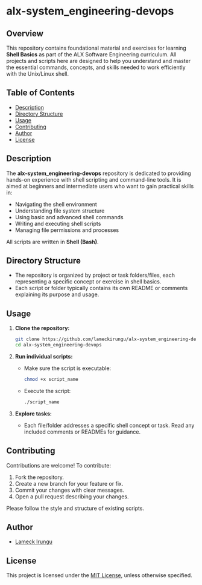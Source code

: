 # alx-system_engineering-devops

## Overview

This repository contains foundational material and exercises for learning **Shell Basics** as part of the ALX Software Engineering curriculum. All projects and scripts here are designed to help you understand and master the essential commands, concepts, and skills needed to work efficiently with the Unix/Linux shell.

## Table of Contents

- [Description](#description)
- [Directory Structure](#directory-structure)
- [Usage](#usage)
- [Contributing](#contributing)
- [Author](#author)
- [License](#license)

## Description

The **alx-system_engineering-devops** repository is dedicated to providing hands-on experience with shell scripting and command-line tools. It is aimed at beginners and intermediate users who want to gain practical skills in:

- Navigating the shell environment
- Understanding file system structure
- Using basic and advanced shell commands
- Writing and executing shell scripts
- Managing file permissions and processes

All scripts are written in **Shell (Bash)**.

## Directory Structure

- The repository is organized by project or task folders/files, each representing a specific concept or exercise in shell basics.
- Each script or folder typically contains its own README or comments explaining its purpose and usage.

## Usage

1. **Clone the repository:**
    ```bash
    git clone https://github.com/lameckirungu/alx-system_engineering-devops.git
    cd alx-system_engineering-devops
    ```

2. **Run individual scripts:**
    - Make sure the script is executable:
      ```bash
      chmod +x script_name
      ```
    - Execute the script:
      ```bash
      ./script_name
      ```

3. **Explore tasks:**
    - Each file/folder addresses a specific shell concept or task. Read any included comments or READMEs for guidance.

## Contributing

Contributions are welcome! To contribute:

1. Fork the repository.
2. Create a new branch for your feature or fix.
3. Commit your changes with clear messages.
4. Open a pull request describing your changes.

Please follow the style and structure of existing scripts.

## Author

- [Lameck Irungu](https://github.com/lameckirungu)

## License

This project is licensed under the [MIT License](LICENSE), unless otherwise specified.
